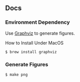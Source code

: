 ## Docs

### Environment Dependency

Use [Graphviz](https://www.graphviz.org/) to generate figures.

How to Install Under MacOS

```
$ brew install graphviz
```

### Generate Figures

```
$ make png
```
